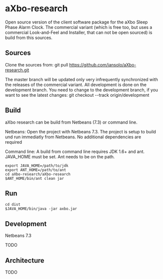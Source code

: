 aXbo-research
=============

Open source version of the client software package for the aXbo Sleep Phase Alarm Clock. The commercial variant (which is free too, but uses a commercial Look-and-Feel and Installer, that can not be open sourced) is build from this sources.

Sources
-------

Clone the sources from:
    git pull https://github.com/jansolo/aXbo-research.git

The master branch will be updated only very infrequently synchronized with the releases of the commercial variant. All development is done on the development branch. You need to change to the development branch, if you want to see the latest changes:
    git checkout --track origin/development

Build
-----

aXbo research can be build from Netbeans (7.3) or command line. 

Netbeans:
Open the project with Netbeans 7.3. The project is setup to build und run immediatly from Netbeans. No additional dependencies are required

Command line:
A build from command line requires JDK 1.6+ and ant. JAVA_HOME must be set. Ant needs to be on the path.

    export JAVA_HOME=/path/to/jdk
    export ANT_HOME=/path/to/ant
    cd aXbo-research/aXbo-research
    $ANT_HOME/bin/ant clean jar

Run
---

    cd dist
    $JAVA_HOME/bin/java -jar axbo.jar

Development
-----------

Netbeans 7.3

TODO


Architecture
------------

TODO